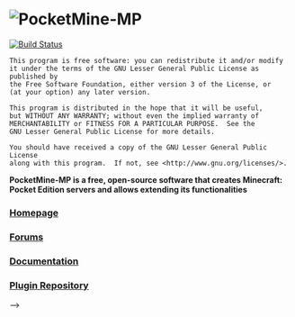
# ![PocketMine-MP](http://cdn.pocketmine.net/img/PocketMine-MP-h.png)
[![Build Status](https://travis-ci.org/PocketMine/PocketMine-MP.svg?branch=master)](https://travis-ci.org/PocketMine/PocketMine-MP)


	This program is free software: you can redistribute it and/or modify
	it under the terms of the GNU Lesser General Public License as published by
	the Free Software Foundation, either version 3 of the License, or
	(at your option) any later version.

	This program is distributed in the hope that it will be useful,
	but WITHOUT ANY WARRANTY; without even the implied warranty of
	MERCHANTABILITY or FITNESS FOR A PARTICULAR PURPOSE.  See the
	GNU Lesser General Public License for more details.

	You should have received a copy of the GNU Lesser General Public License
	along with this program.  If not, see <http://www.gnu.org/licenses/>.


__PocketMine-MP is a free, open-source software that creates Minecraft: Pocket Edition servers and allows extending its functionalities__

### [Homepage](http://www.pocketmine.net/)

### [Forums](http://forums.pocketmine.net/)

### [Documentation](http://pocketmine-mp.readthedocs.org/)

### [Plugin Repository](http://plugins.pocketmine.net/)
-->
<!--## [FAQ: Frequently Asked Questions](https://github.com/PocketMine/PocketMine-MP/wiki/Frequently-Asked-Questions)-->
<!--
### [Official Jenkins server](http://jenkins.pocketmine.net/)

### API Documentation
 * [Official Doxygen-generated documentation](http://docs.pocketmine.net/)
 * [Latest Doxygen generated from development](http://jenkins.pocketmine.net/job/PocketMine-MP-doc/doxygen/)

### [Twitter @PocketMine](https://twitter.com/PocketMine)

### IRC Chat #pocketmine (or #mcpedevs) @ irc.freenode.net
[#pocketmine + #mcpedevs channel WebIRC](http://webchat.freenode.net/?channels=pocketmine,mcpedevs)

### Want to contribute?
* Check the [Contributing Guidelines](CONTRIBUTING.md)


## Third-party Libraries/Protocols Used
* __[PHP Sockets](http://php.net/manual/en/book.sockets.php)__
* __[PHP mbstring](http://php.net/manual/en/book.mbstring.php)__
* __[PHP SQLite3](http://php.net/manual/en/book.sqlite3.php)__
* __[PHP BCMath](http://php.net/manual/en/book.bc.php)__
* __[PHP pthreads](http://pthreads.org/)__ by _[krakjoe](https://github.com/krakjoe)_: Threading for PHP - Share Nothing, Do Everything.
* __[PHP YAML](https://code.google.com/p/php-yaml/)__ by _Bryan Davis_: The Yaml PHP Extension provides a wrapper to the LibYAML library.
* __[LibYAML](http://pyyaml.org/wiki/LibYAML)__ by _Kirill Simonov_: A YAML 1.1 parser and emitter written in C.
* __[cURL](http://curl.haxx.se/)__: cURL is a command line tool for transferring data with URL syntax
* __[Zlib](http://www.zlib.net/)__: A Massively Spiffy Yet Delicately Unobtrusive Compression Library
* __[Source RCON Protocol](https://developer.valvesoftware.com/wiki/Source_RCON_Protocol)__
* __[UT3 Query Protocol](http://wiki.unrealadmin.org/UT3_query_protocol)__
-->
